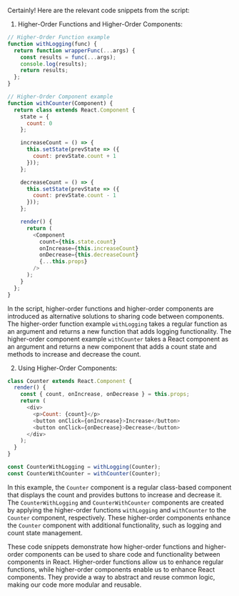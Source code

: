 Certainly! Here are the relevant code snippets from the script:

1. Higher-Order Functions and Higher-Order Components:
```javascript
// Higher-Order Function example
function withLogging(func) {
  return function wrapperFunc(...args) {
    const results = func(...args);
    console.log(results);
    return results;
  };
}

// Higher-Order Component example
function withCounter(Component) {
  return class extends React.Component {
    state = {
      count: 0
    };

    increaseCount = () => {
      this.setState(prevState => ({
        count: prevState.count + 1
      }));
    };

    decreaseCount = () => {
      this.setState(prevState => ({
        count: prevState.count - 1
      }));
    };

    render() {
      return (
        <Component
          count={this.state.count}
          onIncrease={this.increaseCount}
          onDecrease={this.decreaseCount}
          {...this.props}
        />
      );
    }
  };
}
```
In the script, higher-order functions and higher-order components are introduced as alternative solutions to sharing code between components. The higher-order function example `withLogging` takes a regular function as an argument and returns a new function that adds logging functionality. The higher-order component example `withCounter` takes a React component as an argument and returns a new component that adds a count state and methods to increase and decrease the count.

2. Using Higher-Order Components:
```javascript
class Counter extends React.Component {
  render() {
    const { count, onIncrease, onDecrease } = this.props;
    return (
      <div>
        <p>Count: {count}</p>
        <button onClick={onIncrease}>Increase</button>
        <button onClick={onDecrease}>Decrease</button>
      </div>
    );
  }
}

const CounterWithLogging = withLogging(Counter);
const CounterWithCounter = withCounter(Counter);
```
In this example, the `Counter` component is a regular class-based component that displays the count and provides buttons to increase and decrease it. The `CounterWithLogging` and `CounterWithCounter` components are created by applying the higher-order functions `withLogging` and `withCounter` to the `Counter` component, respectively. These higher-order components enhance the `Counter` component with additional functionality, such as logging and count state management.

These code snippets demonstrate how higher-order functions and higher-order components can be used to share code and functionality between components in React. Higher-order functions allow us to enhance regular functions, while higher-order components enable us to enhance React components. They provide a way to abstract and reuse common logic, making our code more modular and reusable.